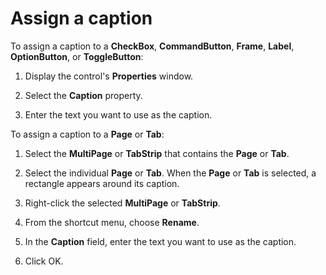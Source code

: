 
# Assign a caption

To assign a caption to a  **CheckBox**, **CommandButton**, **Frame**, **Label**, **OptionButton**, or **ToggleButton**:



1. Display the control's  **Properties** window.
    
2. Select the  **Caption** property.
    
3. Enter the text you want to use as the caption.
    

To assign a caption to a  **Page** or **Tab**:


1. Select the  **MultiPage** or **TabStrip** that contains the **Page** or **Tab**.
    
2. Select the individual  **Page** or **Tab**. When the **Page** or **Tab** is selected, a rectangle appears around its caption.
    
3. Right-click the selected  **MultiPage** or **TabStrip**.
    
4. From the shortcut menu, choose  **Rename**.
    
5. In the  **Caption** field, enter the text you want to use as the caption.
    
6. Click OK.
    

